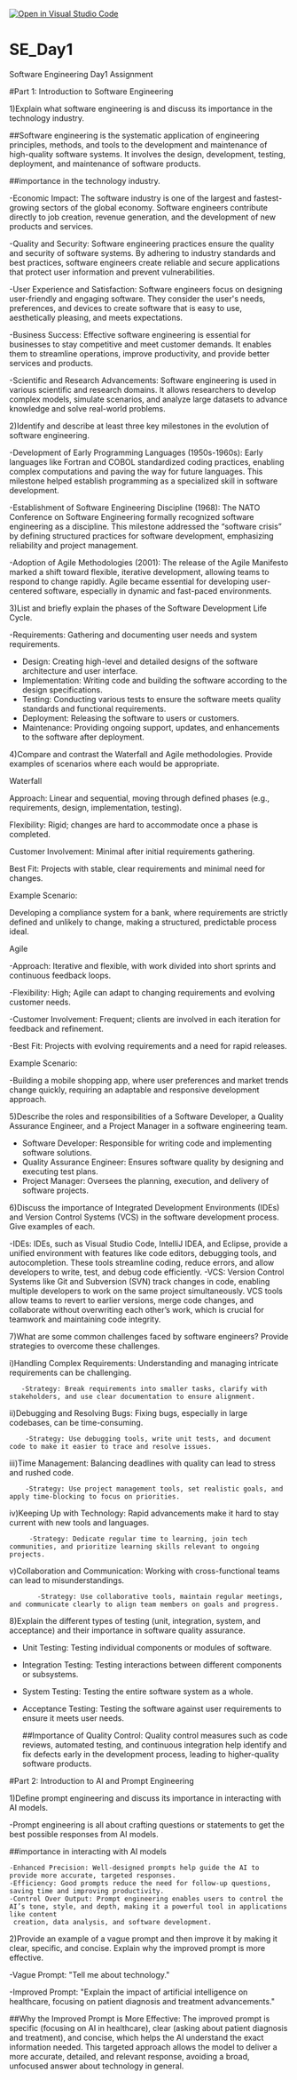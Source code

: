 [![Open in Visual Studio Code](https://classroom.github.com/assets/open-in-vscode-2e0aaae1b6195c2367325f4f02e2d04e9abb55f0b24a779b69b11b9e10269abc.svg)](https://classroom.github.com/online_ide?assignment_repo_id=17003199&assignment_repo_type=AssignmentRepo)
# SE_Day1
Software Engineering Day1 Assignment

#Part 1: Introduction to Software Engineering

1)Explain what software engineering is and discuss its importance in the technology industry.


##Software engineering is the systematic application of engineering principles, methods, and tools to the development and maintenance of high-quality software systems. It involves the design, development, testing, deployment, and maintenance of software products.

##importance in the technology industry.

-Economic Impact: The software industry is one of the largest and fastest-growing sectors of the global economy. Software engineers contribute directly to job creation, revenue generation, and the development of new products and services.

-Quality and Security: Software engineering practices ensure the quality and security of software systems. By adhering to industry standards and best practices, software engineers create reliable and secure applications that protect user information and prevent vulnerabilities.

-User Experience and Satisfaction: Software engineers focus on designing user-friendly and engaging software. They consider the user's needs, preferences, and devices to create software that is easy to use, aesthetically pleasing, and meets expectations.

-Business Success: Effective software engineering is essential for businesses to stay competitive and meet customer demands. It enables them to streamline operations, improve productivity, and provide better services and products.

-Scientific and Research Advancements: Software engineering is used in various scientific and research domains. It allows researchers to develop complex models, simulate scenarios, and analyze large datasets to advance knowledge and solve real-world problems.

2)Identify and describe at least three key milestones in the evolution of software engineering.


-Development of Early Programming Languages (1950s-1960s): Early languages like Fortran and COBOL standardized coding practices, enabling complex computations and paving the way for future languages. This milestone helped establish programming as a specialized skill in software development.

-Establishment of Software Engineering Discipline (1968): The NATO Conference on Software Engineering formally recognized software engineering as a discipline. This milestone addressed the “software crisis” by defining structured practices for software development, emphasizing reliability and project management.

-Adoption of Agile Methodologies (2001): The release of the Agile Manifesto marked a shift toward flexible, iterative development, allowing teams to respond to change rapidly. Agile became essential for developing user-centered software, especially in dynamic and fast-paced environments.

3)List and briefly explain the phases of the Software Development Life Cycle.

  -Requirements: Gathering and documenting user needs and system requirements.
  - Design: Creating high-level and detailed designs of the software architecture and user interface.
  - Implementation: Writing code and building the software according to the design specifications.
  - Testing: Conducting various tests to ensure the software meets quality standards and functional requirements.
  - Deployment: Releasing the software to users or customers.
  - Maintenance: Providing ongoing support, updates, and enhancements to the software after deployment.

4)Compare and contrast the Waterfall and Agile methodologies. Provide examples of scenarios where each would be appropriate.


Waterfall

Approach: Linear and sequential, moving through defined phases (e.g., requirements, design, implementation, testing).

Flexibility: Rigid; changes are hard to accommodate once a phase is completed.

Customer Involvement: Minimal after initial requirements gathering.

Best Fit: Projects with stable, clear requirements and minimal need for changes.

Example Scenario:

Developing a compliance system for a bank, where requirements are strictly defined and unlikely to change, making a structured, predictable process ideal.

Agile

-Approach: Iterative and flexible, with work divided into short sprints and continuous feedback loops.

-Flexibility: High; Agile can adapt to changing requirements and evolving customer needs.

-Customer Involvement: Frequent; clients are involved in each iteration for feedback and refinement.

-Best Fit: Projects with evolving requirements and a need for rapid releases.

Example Scenario:

-Building a mobile shopping app, where user preferences and market trends change quickly, requiring an adaptable and responsive development approach.


5)Describe the roles and responsibilities of a Software Developer, a Quality Assurance Engineer, and a Project Manager in a software engineering team.

  - Software Developer: Responsible for writing code and implementing software solutions.
  - Quality Assurance Engineer: Ensures software quality by designing and executing test plans.
  - Project Manager: Oversees the planning, execution, and delivery of software projects.

6)Discuss the importance of Integrated Development Environments (IDEs) and Version Control Systems (VCS) in the software development process. Give examples of each.

-IDEs: IDEs, such as Visual Studio Code, IntelliJ IDEA, and Eclipse, provide a unified environment with features like code editors, debugging tools, and autocompletion. These tools streamline coding, reduce errors, and allow developers to write, test, and debug code efficiently.
-VCS: Version Control Systems like Git and Subversion (SVN) track changes in code, enabling multiple developers to work on the same project simultaneously. VCS tools allow teams to revert to earlier versions, merge code changes, and collaborate without overwriting each other’s work, which is crucial for teamwork and maintaining code integrity.

7)What are some common challenges faced by software engineers? Provide strategies to overcome these challenges.

i)Handling Complex Requirements: Understanding and managing intricate requirements can be challenging.

       -Strategy: Break requirements into smaller tasks, clarify with stakeholders, and use clear documentation to ensure alignment.
 ii)Debugging and Resolving Bugs: Fixing bugs, especially in large codebases, can be time-consuming.

        -Strategy: Use debugging tools, write unit tests, and document code to make it easier to trace and resolve issues. 
  iii)Time Management: Balancing deadlines with quality can lead to stress and rushed code.

        -Strategy: Use project management tools, set realistic goals, and apply time-blocking to focus on priorities.
 iv)Keeping Up with Technology: Rapid advancements make it hard to stay current with new tools and languages.

         -Strategy: Dedicate regular time to learning, join tech communities, and prioritize learning skills relevant to ongoing projects.
  v)Collaboration and Communication: Working with cross-functional teams can lead to misunderstandings.

           -Strategy: Use collaborative tools, maintain regular meetings, and communicate clearly to align team members on goals and progress.

8)Explain the different types of testing (unit, integration, system, and acceptance) and their importance in software quality assurance.

  - Unit Testing: Testing individual components or modules of software.
  - Integration Testing: Testing interactions between different components or subsystems.
  - System Testing: Testing the entire software system as a whole.
  - Acceptance Testing: Testing the software against user requirements to ensure it meets user needs.
    
    ##Importance of Quality Control: Quality control measures such as code reviews, automated testing, and continuous integration help identify and fix defects early in the development process, leading to higher-quality software products.

#Part 2: Introduction to AI and Prompt Engineering


1)Define prompt engineering and discuss its importance in interacting with AI models.

-Prompt engineering is all about crafting questions or statements to get the best possible responses from AI models. 

   ##importance in interacting with AI models
   
    -Enhanced Precision: Well-designed prompts help guide the AI to provide more accurate, targeted responses.
    -Efficiency: Good prompts reduce the need for follow-up questions, saving time and improving productivity.
    -Control Over Output: Prompt engineering enables users to control the AI’s tone, style, and depth, making it a powerful tool in applications like content 
     creation, data analysis, and software development.

2)Provide an example of a vague prompt and then improve it by making it clear, specific, and concise. Explain why the improved prompt is more effective.

-Vague Prompt:
"Tell me about technology."

 -Improved Prompt:
"Explain the impact of artificial intelligence on healthcare, focusing on patient diagnosis and treatment advancements."

 ##Why the Improved Prompt is More Effective:
  The improved prompt is specific (focusing on AI in healthcare), clear (asking about patient diagnosis and treatment), and concise, which helps the AI 
  understand the exact information needed. This targeted approach allows the model to deliver a more accurate, detailed, and relevant response, avoiding a 
  broad, unfocused answer about technology in general.
